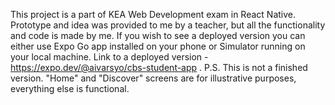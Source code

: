 This project is a part of KEA Web Development exam in React Native. Prototype and idea was provided to me by a teacher, but all the functionality and code is made by me. If you wish to see a deployed version you can either use Expo Go app installed on your phone or Simulator running on your local machine. Link to a deployed version - https://expo.dev/@aivarsyo/cbs-student-app .
P.S. This is not a finished version. "Home" and "Discover" screens are for illustrative purposes, everything else is functional.